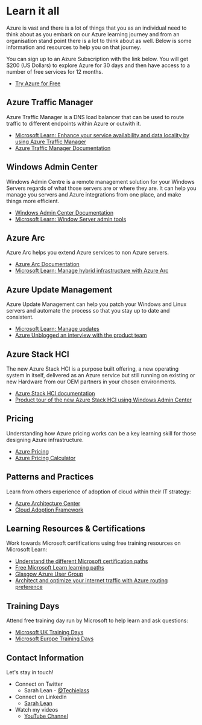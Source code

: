 # Learn it all

Azure is vast and there is a lot of things that you as an individual need to think about as you embark on our Azure learning journey and from an organisation stand point there is a lot to think about as well.  Below is some information and resources to help you on that journey. 

You can sign up to an Azure Subscription with the link below. You will get $200 (US Dollars) to explore Azure for 30 days and then have access to a number of free services for 12 months. 
- [Try Azure for Free](https://aka.ms/Try4Free)

## Azure Traffic Manager
Azure Traffic Manager is a DNS load balancer that can be used to route traffic to different endpoints within Azure or outwith it.

- [Microsoft Learn: Enhance your service availability and data locality by using Azure Traffic Manager](https://docs.microsoft.com/learn/modules/distribute-load-with-traffic-manager/?ocid=AID3023451&WT.mc_id=modinfra-27241-salean)
- [Azure Traffic Manager Documentation](https://docs.microsoft.com/azure/traffic-manager/?ocid=AID3023451&WT.mc_id=modinfra-27241-salean)

## Windows Admin Center
Windows Admin Centre is a remote management solution for your Windows Servers regards of what those servers are or where they are. It can help you manage you servers and Azure integrations from one place, and make things more efficient. 
- [Windows Admin Center Documentation](https://www.microsoft.com/windows-server/windows-admin-center?WT.mc_id=modinfra-27241-salean)
- [Microsoft Learn: Window Server admin tools](https://docs.microsoft.com/learn/modules/describe-windows-server-administration-tools/?WT.mc_id=modinfra-27241-salean)

## Azure Arc
Azure Arc helps you extend Azure services to non Azure servers.
- [Azure Arc Documentation](https://azure.microsoft.com/en-gb/services/azure-arc/?ocid=AID3023451&WT.mc_id=modinfra-27241-salean)
- [Microsoft Learn: Manage hybrid infrastructure with Azure Arc](https://docs.microsoft.com/learn/paths/manage-hybrid-infrastructure-with-azure-arc/?WT.mc_id=modinfra-27241-salean)

## Azure Update Management
Azure Update Management can help you patch your Windows and Linux servers and automate the process so that you stay up to date and consistent. 
- [Microsoft Learn: Manage updates](https://docs.microsoft.com/learn/modules/manage-azure-updates/?WT.mc_id=modinfra-27241-salean)
- [Azure Unblogged an interview with the product team](https://youtu.be/OJcH_AZZmZY)

## Azure Stack HCI
The new Azure Stack HCI is a purpose built offering, a new operating system in itself, delivered as an Azure service but still running on existing or new Hardware from our OEM partners in your chosen environments.
- [Azure Stack HCI documentation](https://azure.microsoft.com/products/azure-stack/hci/?WT.mc_id=modinfra-27241-salean)
- [Product tour of the new Azure Stack HCI using Windows Admin Center](https://youtu.be/LxK0hljZkjE)

## Pricing
Understanding how Azure pricing works can be a key learning skill for those designing Azure infrastructure.
- [Azure Pricing](https://azure.microsoft.com/pricing/?ocid=AID3023451&WT.mc_id=modinfra-27241-salean)
- [Azure Pricing Calculator](https://azure.microsoft.com/pricing/calculator/?ocid=AID3023451&WT.mc_id=modinfra-27241-salean)

## Patterns and Practices
Learn from others experience of adoption of cloud within their IT strategy:
- [Azure Architecture Center](https://aka.ms/azure-architecture-center)
- [Cloud Adoption Framework](https://docs.microsoft.com/azure/cloud-adoption-framework/?ocid=AID3023451&WT.mc_id=modinfra-27241-salean)

## Learning Resources & Certifications
Work towards Microsoft certifications using free training resources on Microsoft Learn:
- [Understand the different Microsoft certification paths](https://aka.ms/certificationjourney)
- [Free Microsoft Learn learning paths](https://docs.microsoft.com/learn/?ocid=AID3023451&WT.mc_id=modinfra-27241-salean)
- [Glasgow Azure User Group](https://www.gaug.co.uk)
- [Architect and optimize your internet traffic with Azure routing preference](https://azure.microsoft.com/blog/architect-and-optimize-your-internet-traffic-with-azure-routing-preference/?ocid=AID3023451&WT.mc_id=modinfra-27241-salean)

## Training Days
Attend free training day run by Microsoft to help learn and ask questions: 
- [Microsoft UK Training Days](https://www.microsoft.com/en-gb/events/training-days/)
- [Microsoft Europe Training Days](https://www.microsoft.com/en-ie/training-days)

## Contact Information

Let's stay in touch! 

- Connect on Twitter
    - Sarah Lean - [@Techielass](https://twitter.com/Techielass)
- Connect on LinkedIn
    - [Sarah Lean](https://in.linkedin.com/in/sazlean)
- Watch my videos
    - [YouTube Channel](https://www.youtube.com/techielass)
